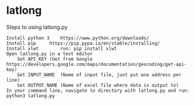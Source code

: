 # latlong

Steps to using latlong.py

	Install python 3	https://www.python.org/downloads/
	Install pip		https://pip.pypa.io/en/stable/installing/
	Install xlwt		run: pip install xlwt
	Open latlong.py in a text editor
		Set API_KEY	(Get from Google https://developers.google.com/maps/documentation/geocoding/get-api-key)
		Set INPUT_NAME  (Name of input file, just put one address per line)
		Set OUTPUT_NAME (Name of excel file where data is output to)
	In your command line, navigate to directory with latlong.py and run: python3 latlong.py
